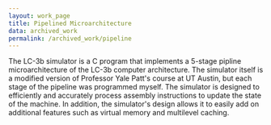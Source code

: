 ```yaml
---
layout: work_page
title: Pipelined Microarchitecture
data: archived_work
permalink: /archived_work/pipeline
---
```


The LC-3b simulator is a C program that implements a 5-stage pipline microarchitecture of the LC-3b computer architecture. The simulator itself is a modified version of Professor Yale Patt's course at UT Austin, but each stage of the pipeline was programmed myself. The simulator is designed to efficiently and accurately process assembly instructions to update the state of the machine. In addition, the simulator's design allows it to easily add on additional features such as virtual memory and multilevel caching.